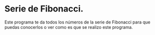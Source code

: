 # Serie de Fibonacci.

Este programa te da todos los números de la serie de Fibonacci para que puedas conocerlos o ver como es que se realizo este programa.